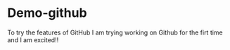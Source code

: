 # Demo-github
To try the features of GitHub
I am trying working on Github for the firt time and I am excited!!
